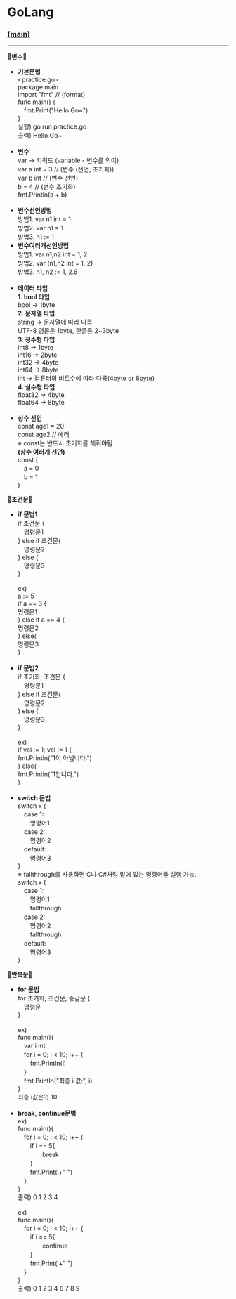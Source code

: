 # GoLang
### [(main)](/readme.md) 
* * *
:large_blue_diamond:**변수**:large_blue_diamond:<br>
- **기본문법**<br>
<practice.go><br>
package main<br>
import "fmt" // (format)<br>
func main() {<br>
　fmt.Print("Hello Go~")<br>
}<br>
실행) go run practice.go<br>
출력) Hello Go~<br><br>
- **변수**<br>
var -> 키워드 (variable - 변수를 의미)<br>
var a int = 3 // (변수 (선언, 초기화))<br>
var b int // (변수 선언)<br>
b = 4 // (변수 초기화)<br>
fmt.Println(a + b)<br><br>
- **변수선언방법**<br>
방법1. var n1 int = 1<br>
방법2. var n1 = 1<br>
방법3. n1 := 1<br>
- **변수여러개선언방법**<br>
방법1. var n1,n2 int = 1, 2<br>
방법2. var (n1,n2 int = 1, 2)<br>
방법3. n1, n2 := 1, 2.6<br><br>
- **데이터 타입**<br>
**1. bool 타입**<br>
bool -> 1byte<br>
**2. 문자열 타입**<br>
string -> 문자열에 따라 다름<br>
UTF-8 영문은 1byte, 한글은 2~3byte<br>
**3. 정수형 타입**<br>
int8 -> 1byte<br>
int16 -> 2byte<br>
int32 -> 4byte<br>
int64 -> 8byte<br>
int -> 컴퓨터의 비트수에 따라 다름(4byte or 8byte)<br>
**4. 실수형 타입**<br>
float32 -> 4byte<br>
float64 -> 8byte<br><br>
- **상수 선언**<br>
const age1 = 20<br>
const age2 // 에러<br>
※ const는 반드시 초기화를 해줘야됨.<br>
**(상수 여러개 선언)**<br>
const (<br>
　a = 0<br>
　b = 1<br>
)<br>

:large_blue_diamond:**조건문**:large_blue_diamond:<br>
- **if 문법1**<br>
if 조건문 {<br>
　명령문1<br>
} else if 조건문{<br>
　명령문2<br>
} else {<br>
　명령문3<br>
}<br><br>
ex)<br>
a := 5<br>
if a == 3 {<br>
    명령문1<br>
} else if a == 4 {<br>
    명령문2<br>
} else{<br>
    명령문3<br>
}<br><br>
- **if 문법2**<br>
if 초기화; 조건문 {<br>
　명령문1<br>
} else if 조건문{<br>
　명령문2<br>
} else {<br>
　명령문3<br>
}<br><br>
ex)<br>
if val := 1; val != 1 {<br>
    fmt.Println("1이 아닙니다.")<br>
} else{<br>
    fmt.Println("1입니다.")<br>
}<br><br>
- **switch 문법**<br>
switch x {<br>
　case 1:<br>
　　명령어1 <br>
　case 2:<br>
　　명령어2 <br>
　default:<br>
　　명령어3 <br>
}<br>
※ fallthrough를 사용하면 C나 C#처럼 밑에 있는 명령어들 실행 가능.<br>
switch x {<br>
　case 1:<br>
　　명령어1 <br>
　　fallthrough<br>
　case 2:<br>
　　명령어2 <br>
　　fallthrough<br>
　default:<br>
　　명령어3 <br>
}<br>

:large_blue_diamond:**반복문**:large_blue_diamond:<br>
- **for 문법**<br>
for 초기화; 조건문; 증감문 {<br>
　명령문<br>
}<br><br>
ex)<br>
func main(){<br>
　var i int<br>
　for i = 0; i < 10; i++ {<br>
　　fmt.Println(i)<br>
　}<br>
　fmt.Println("최종 i 값:", i)<br>
}<br>
최종 i값은?) 10<br><br>
- **break, continue문법**<br>
ex)<br>
func main(){<br>
　for i = 0; i < 10; i++ {<br>
　　if i == 5{<br>
　　　　break<br>
　　}<br>
　　fmt.Print(i+" ")<br>
　}<br>
}<br>
출력) 0 1 2 3 4<br><br>
ex)<br>
func main(){<br>
　for i = 0; i < 10; i++ {<br>
　　if i == 5{<br>
　　　　continue<br>
　　}<br>
　　fmt.Print(i+" ")<br>
　}<br>
}<br>
출력) 0 1 2 3 4 6 7 8 9<br><br>